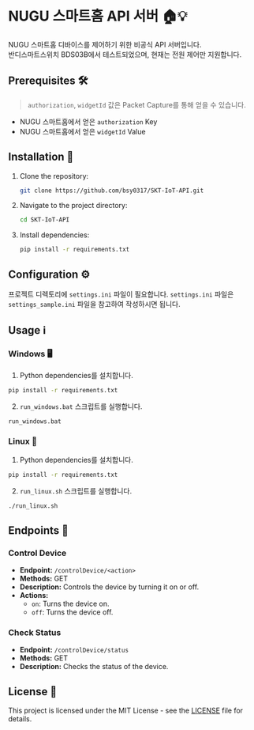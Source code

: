 # NUGU 스마트홈 API 서버 🏠💡

NUGU 스마트홈 디바이스를 제어하기 위한 비공식 API 서버입니다.  
반디스마트스위치 BDS03B에서 테스트되었으며, 현재는 전원 제어만 지원합니다.

## Prerequisites 🛠️

> `authorization`, `widgetId` 값은 Packet Capture를 통해 얻을 수 있습니다.
- NUGU 스마트홈에서 얻은 `authorization`  Key
- NUGU 스마트홈에서 얻은 `widgetId`  Value  

## Installation 🚀

1. Clone the repository:

    ```bash
    git clone https://github.com/bsy0317/SKT-IoT-API.git
    ```

2. Navigate to the project directory:

    ```bash
    cd SKT-IoT-API
    ```

3. Install dependencies:

    ```bash
    pip install -r requirements.txt
    ```

## Configuration ⚙️

프로젝트 디렉토리에 `settings.ini` 파일이 필요합니다. `settings.ini` 파일은 `settings_sample.ini` 파일을 참고하여 작성하시면 됩니다.


## Usage ℹ️

### Windows 🖥️

1. Python dependencies를 설치합니다.
```bash
pip install -r requirements.txt
```

2.  `run_windows.bat` 스크립트를 실행합니다.
   ```bash
run_windows.bat
```

### Linux 🐧

1. Python dependencies를 설치합니다.
```bash
pip install -r requirements.txt
```

2. `run_linux.sh` 스크립트를 실행합니다.
```bash
./run_linux.sh
```

## Endpoints 📡

### Control Device

- **Endpoint:** `/controlDevice/<action>`
- **Methods:** GET
- **Description:** Controls the device by turning it on or off.
- **Actions:**
  - `on`: Turns the device on.
  - `off`: Turns the device off.

### Check Status

- **Endpoint:** `/controlDevice/status`
- **Methods:** GET
- **Description:** Checks the status of the device.

## License 📝

This project is licensed under the MIT License - see the [LICENSE](LICENSE) file for details.
